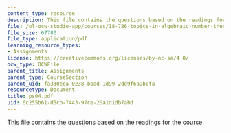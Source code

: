 ```yaml
---
content_type: resource
description: This file contains the questions based on the readings for the course.
file: /ol-ocw-studio-app/courses/18-786-topics-in-algebraic-number-theory-spring-2006/6c255b61d5cb744397ce20a1d1db7abd_ps04.pdf
file_size: 67780
file_type: application/pdf
learning_resource_types:
- Assignments
license: https://creativecommons.org/licenses/by-nc-sa/4.0/
ocw_type: OCWFile
parent_title: Assignments
parent_type: CourseSection
parent_uid: fa330eea-0238-bbad-1d99-2dd9f6a9b0fa
resourcetype: Document
title: ps04.pdf
uid: 6c255b61-d5cb-7443-97ce-20a1d1db7abd
---
```

This file contains the questions based on the readings for the course.